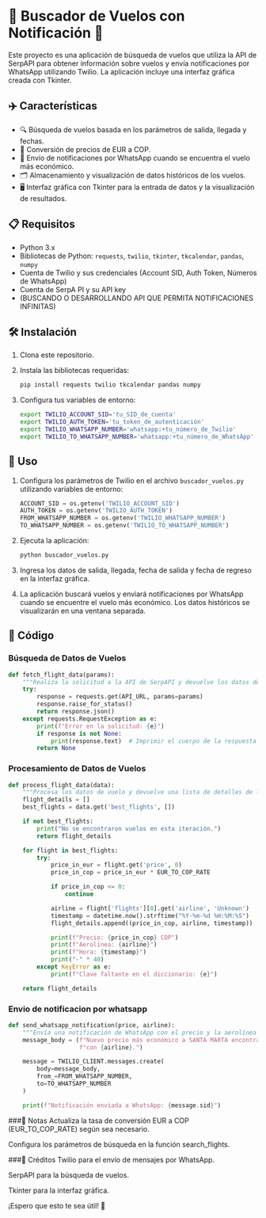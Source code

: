 # 🛫 Buscador de Vuelos con Notificación 📲

Este proyecto es una aplicación de búsqueda de vuelos que utiliza la API de SerpAPI para obtener información sobre vuelos y envía notificaciones por WhatsApp utilizando Twilio. La aplicación incluye una interfaz gráfica creada con Tkinter.

## ✈️ Características

- 🔍 Búsqueda de vuelos basada en los parámetros de salida, llegada y fechas.
- 💱 Conversión de precios de EUR a COP.
- 📩 Envío de notificaciones por WhatsApp cuando se encuentra el vuelo más económico.
- 🗂 Almacenamiento y visualización de datos históricos de los vuelos.
- 🖥 Interfaz gráfica con Tkinter para la entrada de datos y la visualización de resultados.

## 📋 Requisitos

- Python 3.x
- Bibliotecas de Python: `requests`, `twilio`, `tkinter`, `tkcalendar`, `pandas`, `numpy`
- Cuenta de Twilio y sus credenciales (Account SID, Auth Token, Números de WhatsApp)
- Cuenta de SerpA PI y su API key
- (BUSCANDO O DESARROLLANDO API QUE PERMITA NOTIFICACIONES INFINITAS)

## 🛠 Instalación

1. Clona este repositorio.
2. Instala las bibliotecas requeridas:
    ```bash
    pip install requests twilio tkcalendar pandas numpy
    ```

3. Configura tus variables de entorno:
    ```bash
    export TWILIO_ACCOUNT_SID='tu_SID_de_cuenta'
    export TWILIO_AUTH_TOKEN='tu_token_de_autenticación'
    export TWILIO_WHATSAPP_NUMBER='whatsapp:+tu_número_de_Twilio'
    export TWILIO_TO_WHATSAPP_NUMBER='whatsapp:+tu_número_de_WhatsApp'
    ```

## 🚀 Uso

1. Configura los parámetros de Twilio en el archivo `buscador_vuelos.py` utilizando variables de entorno:
    ```python
    ACCOUNT_SID = os.getenv('TWILIO_ACCOUNT_SID')
    AUTH_TOKEN = os.getenv('TWILIO_AUTH_TOKEN')
    FROM_WHATSAPP_NUMBER = os.getenv('TWILIO_WHATSAPP_NUMBER')
    TO_WHATSAPP_NUMBER = os.getenv('TWILIO_TO_WHATSAPP_NUMBER')
    ```

2. Ejecuta la aplicación:
    ```bash
    python buscador_vuelos.py
    ```

3. Ingresa los datos de salida, llegada, fecha de salida y fecha de regreso en la interfaz gráfica.

4. La aplicación buscará vuelos y enviará notificaciones por WhatsApp cuando se encuentre el vuelo más económico. Los datos históricos se visualizarán en una ventana separada.

## 📄 Código

### Búsqueda de Datos de Vuelos

```python
def fetch_flight_data(params):
    """Realiza la solicitud a la API de SerpAPI y devuelve los datos de vuelo."""
    try:
        response = requests.get(API_URL, params=params)
        response.raise_for_status()
        return response.json()
    except requests.RequestException as e:
        print(f"Error en la solicitud: {e}")
        if response is not None:
            print(response.text)  # Imprimir el cuerpo de la respuesta para más detalles
        return None
```
### Procesamiento de Datos de Vuelos
```python
def process_flight_data(data):
    """Procesa los datos de vuelo y devuelve una lista de detalles de los vuelos."""
    flight_details = []
    best_flights = data.get('best_flights', [])

    if not best_flights:
        print("No se encontraron vuelos en esta iteración.")
        return flight_details

    for flight in best_flights:
        try:
            price_in_eur = flight.get('price', 0)
            price_in_cop = price_in_eur * EUR_TO_COP_RATE

            if price_in_cop <= 0:
                continue

            airline = flight['flights'][0].get('airline', 'Unknown')
            timestamp = datetime.now().strftime("%Y-%m-%d %H:%M:%S")
            flight_details.append((price_in_cop, airline, timestamp))

            print(f"Precio: {price_in_cop} COP")
            print(f"Aerolínea: {airline}")
            print(f"Hora: {timestamp}")
            print("-" * 40)
        except KeyError as e:
            print(f"Clave faltante en el diccionario: {e}")

    return flight_details
```

### Envio de notificacion por whatsapp
```python
def send_whatsapp_notification(price, airline):
    """Envía una notificación de WhatsApp con el precio y la aerolínea más económica."""
    message_body = (f"Nuevo precio más económico a SANTA MARTA encontrado: {price} COP "
                    f"con {airline}.")

    message = TWILIO_CLIENT.messages.create(
        body=message_body,
        from_=FROM_WHATSAPP_NUMBER,
        to=TO_WHATSAPP_NUMBER
    )

    print(f"Notificación enviada a WhatsApp: {message.sid}")


```

###📝 Notas
Actualiza la tasa de conversión EUR a COP (EUR_TO_COP_RATE) según sea necesario.

Configura los parámetros de búsqueda en la función search_flights.

###👏 Créditos
Twilio para el envío de mensajes por WhatsApp.

SerpAPI para la búsqueda de vuelos.

Tkinter para la interfaz gráfica.

¡Espero que esto te sea útil! 🚀

